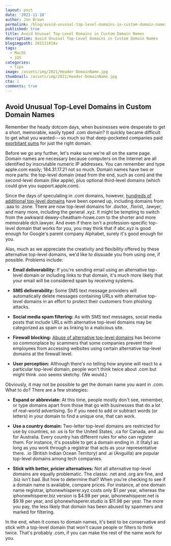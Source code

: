 ```yaml
---
layout: post
date: '2021-11-18'
author: Jon Brown
permalink: /blog/avoid-unusual-top-level-domains-in-custom-domain-names/
published: true
title: Avoid Unusual Top-Level Domains in Custom Domain Names
description: Avoid Unusual Top-Level Domains in Custom Domain Names
blogimgpath: 20211101Av
tags:
  - MacOS
  - iOS
categories:
  - tips
image: /assets/img/2021/Header-DomainName.jpg
thumbnail: /assets/img/2021/Header-DomainName.jpg
cta: 1
comments: true
---
```

## Avoid Unusual Top-Level Domains in Custom Domain Names

Remember the heady dotcom days, when businesses were desperate to get a
short, memorable, easily typed .com domain? It quickly became difficult
to get what you wanted---so much so that deep-pocketed companies paid
[exorbitant
sums](https://en.wikipedia.org/wiki/List_of_most_expensive_domain_names)
for just the right domain.

Before we go any further, let's make sure we're all on the same page.
Domain names are necessary because computers on the Internet are all
identified by inscrutable numeric IP addresses. You can remember and
type apple.com easily; 184.31.17.21 not so much. Domain names have two
or more parts: the top-level domain (read from the end, such as com) and
the second-level domain (like apple), plus optional third-level domains
(which could give you support.apple.com).

Since the days of speculating in .com domains, however, [hundreds of
additional top-level
domains](https://en.wikipedia.org/wiki/List_of_Internet_top-level_domains)
have been opened up, including domains from .aaa to .zone. There are now
top-level domains for .doctor, .florist, .lawyer, and many more,
including the general .xyz. It might be tempting to switch from the
awkward dewey-cheatham-howe.com to the shorter and more memorable
dch.lawyer. And even if there isn't a profession-specific top-level
domain that works for you, you may think that if abc.xyz is good enough
for Google's parent company Alphabet, surely it's good enough for you.

Alas, much as we appreciate the creativity and flexibility offered by
these alternative top-level domains, we'd like to dissuade you from
using one, if possible. Problems include:

-   **Email deliverability:** If you're sending email using an
    alternative top-level domain or including links to that domain, it's
    much more likely that your email will be considered spam by
    receiving systems.

-   **SMS deliverability:** Some SMS text message providers will
    automatically delete messages containing URLs with alternative
    top-level domains in an effort to protect their customers from
    phishing attacks.

-   **Social media spam filtering:** As with SMS text messages, social
    media posts that include URLs with alternative top-level domains may
    be categorized as spam or as linking to a malicious site.

-   **Firewall blocking:** [Abuse of alternative top-level
    domains](https://krebsonsecurity.com/2018/06/bad-men-at-work-please-dont-click/)
    has become so commonplace by scammers that some companies prevent
    their employees from accessing websites using certain alternative
    top-level domains at the firewall level.

-   **User perception:** Although there's no telling how anyone will
    react to a particular top-level domain, people won't think twice
    about .com but might think .ooo seems sketchy. (We would.)

Obviously, it may not be possible to get the domain name you want in
.com. What to do? There are a few strategies:

-   **Expand or abbreviate:** At this time, people mostly don't see,
    remember, or type domains apart from those that go with businesses
    that do a lot of real-world advertising. So if you need to add or
    subtract words (or letters) in your domain to find a unique one,
    that can work.

-   **Use a country domain:** Two-letter top-level domains are
    restricted for use by countries, so .us is for the United States,
    .ca for Canada, and .au for Australia. Every country has different
    rules for who can register them. For instance, it's possible to get
    a domain ending in .it (Italy) as long as you work through a
    registrar that acts as your representative there. .io (British
    Indian Ocean Territory) and .ai (Anguilla) are popular top-level
    domains among tech companies.

-   **Stick with better, pricier alternatives:** Not all alternative
    top-level domains are equally problematic. The classic .net and .org
    are fine, and .biz isn't bad. But how to determine that? When you're
    checking to see if a domain name is available, compare prices. For
    instance, at one domain name registrar, iphonewhisperer.xyz costs
    only \$1 per year, whereas the iphonewhisperer.biz version is \$4.98
    per year, iphonewhisperer.net is \$9.18 per year, and
    iphonewhisperer.studio is \$11.98 per year. The more you pay, the
    less likely that domain has been abused by spammers and marked for
    filtering.

In the end, when it comes to domain names, it's best to be conservative
and stick with a top-level domain that won't cause people or filters to
think twice. That's probably .com, if you can make the rest of the name
work for you.